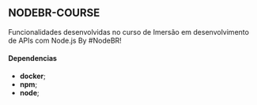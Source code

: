 ## NODEBR-COURSE

Funcionalidades desenvolvidas no curso de Imersão em desenvolvimento de APIs com Node.js By #NodeBR!

#### Dependencias

- **docker**;
- **npm**;
- **node**;